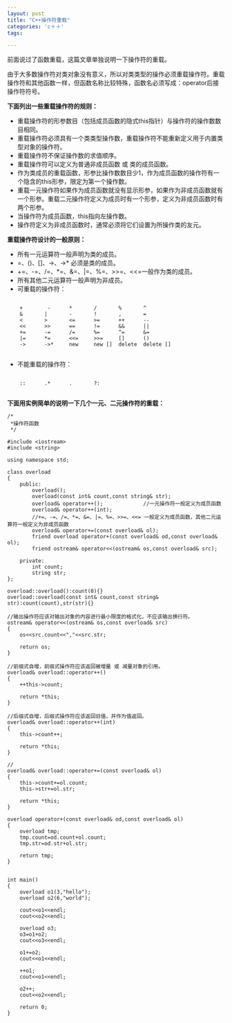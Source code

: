 ```yaml
---
layout: post
title: "C++操作符重载"
categories: 'c＋＋'
tags:

---
```



前面说过了函数重载，这篇文章单独说明一下操作符的重载。

由于大多数操作符对类对象没有意义，所以对类类型的操作必须重载操作符。重载操作符和其他函数一样，但函数名称比较特殊，函数名必须写成：operator后接操作符符号。

**下面列出一些重载操作符的规则：**

* 重载操作符的形参数目（包括成员函数的隐式this指针）与操作符的操作数数目相同。
* 重载操作符必须具有一个类类型操作数，重载操作符不能重新定义用于内置类型对象的操作符。
* 重载操作符不保证操作数的求值顺序。
* 重载操作符可以定义为普通非成员函数 或 类的成员函数。
* 作为类成员的重载函数，形参比操作数数目少1，作为成员函数的操作符有一个隐含的this形参，限定为第一个操作数。
* 重载一元操作符如果作为成员函数就没有显示形参，如果作为非成员函数就有一个形参。重载二元操作符定义为成员时有一个形参，定义为非成员函数时有两个形参。
* 当操作符为成员函数，this指向左操作数。
* 操作符定义为非成员函数时，通常必须将它们设置为所操作类的友元。

**重载操作符设计的一般原则：**

* 所有一元运算符一般声明为类的成员。
* =、()、[]、->、->* 必须是类的成员。
* +=、-=、/=、*=、&=、|=、%=、>>=、<<=一般作为类的成员。
* 所有其他二元运算符一般声明为非成员。	
* 可重载的操作符：
<pre><code>
    +        -		*		/		%		^
	&		|		-		!		,		=
	<		>		<=		>=		++		--
	<<		>>		==		!=		&&		||
	+=		-=		/=		%=		^=		&=
	|=		*=		<<=		>>=		[]		()
	->		->*		new		new []	delete	delete []
	
</pre></code>

* 不能重载的操作符：

<pre><code>
	::		.*		.		?:
	
</pre></code>	   
	

**下面用实例简单的说明一下几个一元、二元操作符的重载：**
						

    /*
	 *操作符函数
	 */

	#include <iostream>
	#include <string>

	using namespace std;

	class overload
	{
		public:
			overload();
			overload(const int& count,const string& str);
			overload& operator++();				//一元操作符一般定义为成员函数
			overload& operator++(int);
			//+=、-=、/=、*=、&=、|=、%=、>>=、<<= 一般定义为成员函数，其他二元运算符一般定义为非成员函数
			overload& operator+=(const overload& ol);
			friend overload operator+(const overload& od,const overload& ol);
			friend ostream& operator<<(ostream& os,const overload& src);

		private:
			int count;
			string str;
	};	

	overload::overload():count(0){}
	overload::overload(const int& count,const string& str):count(count),str(str){}

	//输出操作符应该对输出对象的内容进行最小限度的格式化，不应该输出换行符。
	ostream& operator<<(ostream& os,const overload& src)
	{
		os<<src.count<<","<<src.str;

		return os;
	}

	//前缀式自增，前缀式操作符应该返回被增量 或 减量对象的引用。
	overload& overload::operator++()
	{
		++this->count;

		return *this;
	}

	//后缀式自增，后缀式操作符应该返回旧值，并作为值返回。
	overload& overload::operator++(int)
	{
		this->count++;

		return *this;
	}

	//
	overload& overload::operator+=(const overload& ol)
	{
		this->count+=ol.count;
		this->str+=ol.str;

		return *this;
	}

	overload operator+(const overload& od,const overload& ol)
	{
		overload tmp;
		tmp.count=od.count+ol.count;
		tmp.str=od.str+ol.str;

		return tmp;
	}


	int main()
	{
		overload o1(3,"hello");
		overload o2(6,"world");

		cout<<o1<<endl;
		cout<<o2<<endl;

		overload o3;
		o3=o1+o2;
		cout<<o3<<endl;

		o1+=o2;
		cout<<o1<<endl;

		++o1;
		cout<<o1<<endl;

		o2++;
		cout<<o2<<endl;

		return 0;
	}

